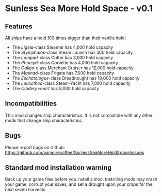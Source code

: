 # Sunless Sea More Hold Space - v0.1

## Features

All ships have a hold 100 times bigger than their vanilla hold:

* The _Ligeia_-class Steamer has 4,000 hold capacity
* The _Stymphalos_-class Steam Launch has 500 hold capacity
* The _Lampad_-class Cutter has 3,000 hold capacity
* The _Phorcyd_-class Corvette has 4,000 hold capacity
* The _Caligo_-class Merchant Cruiser has 12,000 hold capacity
* The _Maenad_-class Frigate has 7,000 hold capacity
* The _Eschatologue_-class Dreadnought has 10,000 hold capacity
* The _Leucothea_-class Steam-Yacht has 7,000 hold capacity
* The _Cladery Heart_ has 8,000 hold capacity

## Incompatibilities
This mod changes ship characteristics. It is not compatible with any other mods that change ship characteristics.

## Bugs
Please report bugs on Github: https://github.com/vampirecoffee/SunlessSeaMoreHoldSpace/issues

## Standard mod installation warning
Back up your game files before you install a mod. Installing mods may crash your game, corrupt your saves, and set a drought upon your crops for the next seven harvests.
